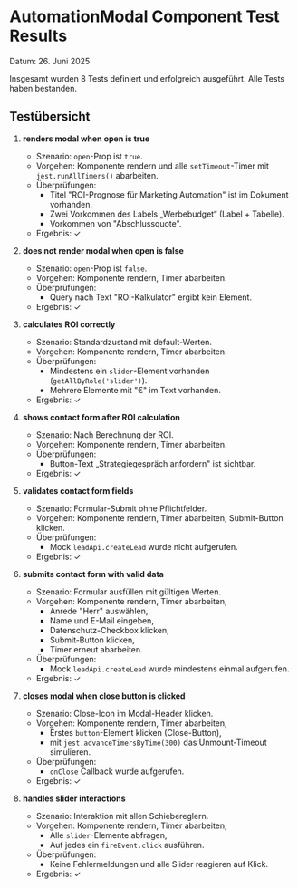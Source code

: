 # AutomationModal Component Test Results

Datum: 26. Juni 2025

Insgesamt wurden 8 Tests definiert und erfolgreich ausgeführt. Alle Tests haben bestanden.

## Testübersicht

1. **renders modal when open is true**
   - Szenario: `open`-Prop ist `true`.
   - Vorgehen: Komponente rendern und alle `setTimeout`-Timer mit `jest.runAllTimers()` abarbeiten.
   - Überprüfungen:
     - Titel "ROI-Prognose für Marketing Automation" ist im Dokument vorhanden.
     - Zwei Vorkommen des Labels „Werbebudget“ (Label + Tabelle).
     - Vorkommen von "Abschlussquote".
   - Ergebnis: ✓

2. **does not render modal when open is false**
   - Szenario: `open`-Prop ist `false`.
   - Vorgehen: Komponente rendern, Timer abarbeiten.
   - Überprüfungen:
     - Query nach Text "ROI-Kalkulator" ergibt kein Element.
   - Ergebnis: ✓

3. **calculates ROI correctly**
   - Szenario: Standardzustand mit default-Werten.
   - Vorgehen: Komponente rendern, Timer abarbeiten.
   - Überprüfungen:
     - Mindestens ein `slider`-Element vorhanden (`getAllByRole('slider')`).
     - Mehrere Elemente mit "€" im Text vorhanden.
   - Ergebnis: ✓

4. **shows contact form after ROI calculation**
   - Szenario: Nach Berechnung der ROI.
   - Vorgehen: Komponente rendern, Timer abarbeiten.
   - Überprüfungen:
     - Button-Text „Strategiegespräch anfordern" ist sichtbar.
   - Ergebnis: ✓

5. **validates contact form fields**
   - Szenario: Formular-Submit ohne Pflichtfelder.
   - Vorgehen: Komponente rendern, Timer abarbeiten, Submit-Button klicken.
   - Überprüfungen:
     - Mock `leadApi.createLead` wurde nicht aufgerufen.
   - Ergebnis: ✓

6. **submits contact form with valid data**
   - Szenario: Formular ausfüllen mit gültigen Werten.
   - Vorgehen: Komponente rendern, Timer abarbeiten,
     - Anrede "Herr" auswählen,
     - Name und E-Mail eingeben,
     - Datenschutz-Checkbox klicken,
     - Submit-Button klicken,
     - Timer erneut abarbeiten.
   - Überprüfungen:
     - Mock `leadApi.createLead` wurde mindestens einmal aufgerufen.
   - Ergebnis: ✓

7. **closes modal when close button is clicked**
   - Szenario: Close-Icon im Modal-Header klicken.
   - Vorgehen: Komponente rendern, Timer abarbeiten,
     - Erstes `button`-Element klicken (Close-Button),
     - mit `jest.advanceTimersByTime(300)` das Unmount-Timeout simulieren.
   - Überprüfungen:
     - `onClose` Callback wurde aufgerufen.
   - Ergebnis: ✓

8. **handles slider interactions**
   - Szenario: Interaktion mit allen Schiebereglern.
   - Vorgehen: Komponente rendern, Timer abarbeiten,
     - Alle `slider`-Elemente abfragen,
     - Auf jedes ein `fireEvent.click` ausführen.
   - Überprüfungen:
     - Keine Fehlermeldungen und alle Slider reagieren auf Klick.
   - Ergebnis: ✓
